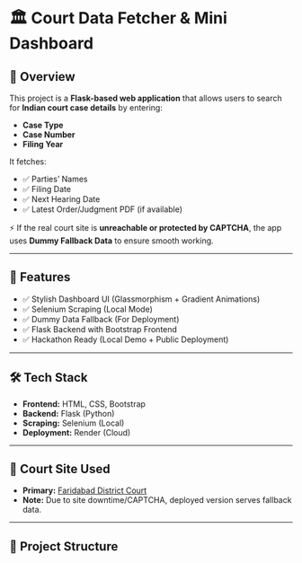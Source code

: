 # 🏛 Court Data Fetcher & Mini Dashboard  

## 📌 Overview  
This project is a **Flask-based web application** that allows users to search for **Indian court case details** by entering:
- **Case Type**
- **Case Number**
- **Filing Year**

It fetches:
- ✅ Parties’ Names  
- ✅ Filing Date  
- ✅ Next Hearing Date  
- ✅ Latest Order/Judgment PDF (if available)

⚡ If the real court site is **unreachable or protected by CAPTCHA**, the app uses **Dummy Fallback Data** to ensure smooth working.

---

## 🚀 Features
- ✅ Stylish Dashboard UI (Glassmorphism + Gradient Animations)  
- ✅ Selenium Scraping (Local Mode)  
- ✅ Dummy Data Fallback (For Deployment)  
- ✅ Flask Backend with Bootstrap Frontend  
- ✅ Hackathon Ready (Local Demo + Public Deployment)  

---

## 🛠️ Tech Stack
- **Frontend:** HTML, CSS, Bootstrap  
- **Backend:** Flask (Python)  
- **Scraping:** Selenium (Local)  
- **Deployment:** Render (Cloud)  

---

## 🔗 Court Site Used
- **Primary:** [Faridabad District Court](https://districts.ecourts.gov.in/faridabad)  
- **Note:** Due to site downtime/CAPTCHA, deployed version serves fallback data.

---

## 📂 Project Structure
